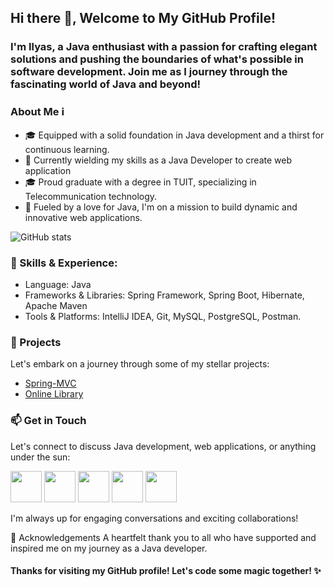 ## Hi there 👋, Welcome to My GitHub Profile!
### I'm Ilyas, a Java enthusiast with a passion for crafting elegant solutions and pushing the boundaries of what's possible in software development. Join me as I journey through the fascinating world of Java and beyond!
### About Me ℹ️
* 🎓 Equipped with a solid foundation in Java development and a thirst for continuous learning.
* 💼 Currently wielding my skills as a Java Developer to create web application
* 🎓 Proud graduate with a degree in TUIT, specializing in Telecommunication technology.
* 🚀  Fueled by a love for Java, I'm on a mission to build dynamic and innovative web applications.

 ![GitHub stats](https://github-readme-stats.vercel.app/api?username=IlyasNasirov&show_icons=true)  

### 🔧 Skills & Experience:
* Language: Java
* Frameworks & Libraries: Spring Framework, Spring Boot, Hibernate, Apache Maven
* Tools & Platforms: IntelliJ IDEA, Git, MySQL, PostgreSQL, Postman.
### 🚀 Projects
Let's embark on a journey through some of my stellar projects:
* [Spring-MVC](https://github.com/IlyasNasirov/spring-MVC)
* [Online Library](https://github.com/IlyasNasirov/online_library)


### 📫 Get in Touch
Let's connect to discuss Java development, web applications, or anything under the sun:

<a href="http://bit.ly/Instlyas2d"><img src="https://github.com/IlyasNasirov/spring_mvc.Pr_1/assets/80934826/98d56bad-4af6-4b3c-b197-27c3aca2cf16" width="50"></a>
<a href="http://bit.ly/fbIlyas2d"><img src="https://github.com/IlyasNasirov/spring_mvc.Pr_1/assets/80934826/8b8845e7-9efd-4062-b3a2-54e75d29913a" width="50"></a>
<a href="http://bit.ly/lnIlyas2d"><img src="https://github.com/IlyasNasirov/spring_mvc.Pr_1/assets/80934826/66d3a764-944e-479e-9058-cfd8a354c8aa" width="50"></a>
<a href="http://bit.ly/tgIlyas2d"><img src="https://github.com/IlyasNasirov/spring_mvc.Pr_1/assets/80934826/93e5e4ef-e9ab-4270-9c9f-b86dc9e68b9f" width="50"></a>
<a href="http://bit.ly/3Iea302"><img src="https://github.com/IlyasNasirov/spring_mvc.Pr_1/assets/80934826/73d6f2cf-b935-445c-9831-520ce57708a5" width="50"></a>

I'm always up for engaging conversations and exciting collaborations!

🙏 Acknowledgements
A heartfelt thank you to all who have supported and inspired me on my journey as a Java developer.

#### Thanks for visiting my GitHub profile! Let's code some magic together! ✨
